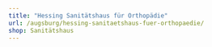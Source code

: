 ```yaml
---
title: "Hessing Sanitätshaus für Orthopädie"
url: /augsburg/hessing-sanitaetshaus-fuer-orthopaedie/
shop: Sanitätshaus
---
```

